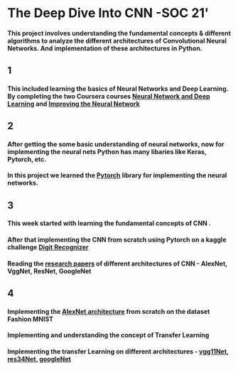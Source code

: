 # The Deep Dive Into CNN -SOC 21'

#### This project involves understanding the fundamental concepts & different algorithms to analyze the different architectures of Convolutional Neural Networks. And implementation of these architectures in Python. 

## 1
#### This included learning the basics of Neural Networks and Deep Learning. By completing the two Coursera courses [Neural Network and Deep Learning](https://github.com/vtanmay3103/Deep-dive-into-CNN--SOC/tree/main/Neural%20Network%20and%20Deep%20Learning) and [Improving the Neural Network](https://github.com/vtanmay3103/Deep-dive-into-CNN--SOC/tree/main/Improving%20neural%20network)

## 2
#### After getting the some basic understanding of neural networks, now for implementing the neural nets Python has many libaries like Keras, Pytorch, etc.
#### In this project we learned the [Pytorch](https://github.com/vtanmay3103/Deep-dive-into-CNN--SOC/tree/main/Pytorch) library for implementing the neural networks. 

## 3
#### This week started with learning the fundamental concepts of CNN .
#### After that implementing the CNN from scratch using Pytorch on a kaggle challenge [Digit Recognizer](https://github.com/vtanmay3103/Deep-dive-into-CNN--SOC/blob/main/CNN/Digit%20recognizer%20CNN%20model.ipynb) 
#### Reading the [research papers](https://github.com/vtanmay3103/Deep-dive-into-CNN--SOC/tree/main/Research%20Papers) of different architectures of CNN - AlexNet, VggNet, ResNet, GoogleNet

## 4
#### Implementing the [AlexNet architecture](https://github.com/vtanmay3103/Deep-dive-into-CNN--SOC/blob/main/CNN/Alexnet_Fashion_MNIST.ipynb) from scratch on the dataset Fashion MNIST 
#### Implementing and understanding the concept of Transfer Learning 
#### Implementing the transfer Learning on different architectures - [vgg11Net](https://github.com/vtanmay3103/Deep-dive-into-CNN--SOC/blob/main/CNN/Pretrained_CNN_vgg11.ipynb), [res34Net](https://github.com/vtanmay3103/Deep-dive-into-CNN--SOC/blob/main/CNN/Pretrained_CNN_resnet34.ipynb), [googleNet](https://github.com/vtanmay3103/Deep-dive-into-CNN--SOC/blob/main/CNN/Pretrained_CNN_googlenet.ipynb)
